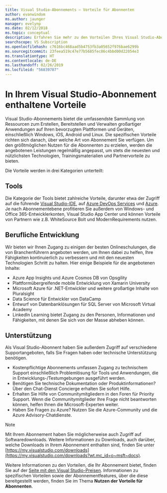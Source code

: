 ```yaml
---
title: Visual Studio-Abonnements – Vorteile für Abonnenten
author: evanwindom
ms.author: jaunger
manager: evelynp
ms.date: 02/12/2018
ms.topic: conceptual
description: Erfahren Sie mehr zu den Vorteilen Ihres Visual Studio-Abonnements.
searchscope: VS Subscription
ms.openlocfilehash: c7616bc468aad5b4753fb3a05652f976bae6299b
ms.sourcegitcommit: 23feea519c47e77b5685fec86c4bbd00d22054e3
ms.translationtype: HT
ms.contentlocale: de-DE
ms.lasthandoff: 02/26/2019
ms.locfileid: "56839707"
---
```

# <a name="benefits-included-in-your-visual-studio-subscription"></a>In Ihrem Visual Studio-Abonnement enthaltene Vorteile

Visual Studio-Abonnements bietet die umfassendste Sammlung von Ressourcen zum Erstellen, Bereitstellen und Verwalten großartiger Anwendungen auf Ihren bevorzugten Plattformen und Geräten, einschließlich Windows, iOS, Android und Linux.  Die spezifischen Vorteile richten sich danach, über welche Art von Abonnement Sie verfügen.  Um den größtmöglichen Nutzen für die Abonnenten zu erzielen, werden die angebotenen Leistungen regelmäßig angepasst, um stets die neuesten und nützlichsten Technologien, Trainingsmaterialien und Partnervorteile zu bieten.

Die Vorteile werden in drei Kategorien unterteilt:

## <a name="tools"></a>Tools
Die Kategorie der Tools bietet zahlreiche Vorteile, darunter etwa der Zugriff auf die führende [Visual Studio-IDE](vs-ide-benefit.md), auf [Azure DevOps Services](vs-azure-devops.md) und [Azure](vs-azure.md).  Je nach Abonnementebene profitieren Sie außerdem von Windows- und Office 365-Entwicklerkonten, Visual Studio App Center und können Vorteile von Partnern wie z.B. WhiteSource Bolt und ModernRequirements nutzen.

## <a name="professional-development"></a>Berufliche Entwicklung
Wir bieten wir Ihnen Zugang zu einigen der besten Onlineschulungen, die von Branchenführern angeboten werden, um Ihnen dabei zu helfen, Ihre Fähigkeiten kontinuierlich zu verbessern und mit den neuesten Technologien Schritt zu halten. Hier einige Beispiele für die angebotenen Inhalte:
- Azure App Insights und Azure Cosmos DB von Opsgility
- Plattformübergreifende mobile Entwicklung von Xamarin University
- Microsoft Azure für .NET-Entwickler und weitere großartige Inhalte von Pluralsight
- Data Science für Entwickler von DataCamp
- Entwurf von Datenbanklösungen für SQL Server von Microsoft Virtual Academy
- LinkedIn Learning bietet Zugang zu den Personen, Informationen und Fähigkeiten, mit denen Sie sich von der Masse abheben können.

## <a name="support"></a>Unterstützung
Als Visual Studio-Abonnent haben Sie außerdem Zugriff auf verschiedene Supportangeboten, falls Sie Fragen haben oder technische Unterstützung benötigen.
- Kostenpflichtige Abonnements umfassen Zugang zu technischem Support einschließlich Problemlösung für Tools und Anwendungen, die in Entwicklungs-/Testumgebungen ausgeführt werden.
- Benötigen Sie technische Dokumentation oder Produktinformationen?  Über den Chat-Dienst Concierge erhalten Sie sofort Hilfe.
- Erhalten Sie Hilfe von Communitymitgliedern in den Foren für Priority Support.  Wenn die Communitymitglieder Ihre Frage nicht beantworten können, helfen Ihnen die Microsoft-Experten weiter.
- Haben Sie Fragen zu Azure?  Nutzen Sie die Azure-Community und die Azure Advisory-Chatdienste.

> [!NOTE]
> Mit Ihrem Abonnement haben Sie möglicherweise auch Zugriff auf Softwaredownloads.  Weitere Informationen zu Downloads, auch darüber, welche Downloads in Ihrem Abonnement enthalten sind, finden Sie unter [https://my.visualstudio.com/downloads](https://my.visualstudio.com/downloads?wt.mc_id=o~msft~docs).

Weitere Informationen zu den Vorteilen, die Ihr Abonnement bietet, finden Sie auf der [Seite mit den Visual Studio-Preisen](https://visualstudio.microsoft.com/vs/pricing/).  Informationen zu spezifischen Vorteilen sowie der Abonnementfeatures, über die diese bereitgestellt werden, finden Sie im Thema **Nutzen der Vorteile für Abonnenten**.
